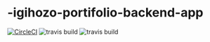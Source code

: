 # -igihozo-portifolio-backend-app
[![CircleCI](https://circleci.com/gh/circleci/circleci-docs.svg?style=svg)](https://circleci.com/gh/circleci/circleci-docs)
![travis build](https://img.shields.io/github/package-json/dependency-version/IgihozoColombe/-igihozo-portifolio-backend-app/dev/mocha)
![travis build](https://img.shields.io/github/package-json/dependency-version/IgihozoColombe/-igihozo-portifolio-backend-app/dev/chai)
